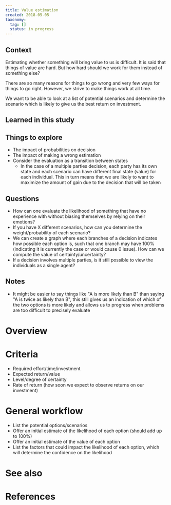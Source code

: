 ```yaml
---
title: Value estimation
created: 2018-05-05
taxonomy:
  tag: []
  status: in progress
---
```


## Context
Estimating whether something will bring value to us is difficult. It is said that things of value are hard. But how hard should we work for them instead of something else?

There are so many reasons for things to go wrong and very few ways for things to go right. However, we strive to make things work at all time.

We want to be able to look at a list of potential scenarios and determine the scenario which is likely to give us the best return on investment.

## Learned in this study

## Things to explore
* The impact of probabilities on decision
* The impact of making a wrong estimation
* Consider the evaluation as a transition between states
	* In the case of a multiple parties decision, each party has its own state and each scenario can have different final state (value) for each individual. This in turn means that we are likely to want to maximize the amount of gain due to the decision that will be taken

## Questions
* How can one evaluate the likelihood of something that have no experience with without biasing themselves by relying on their emotions?
* If you have X different scenarios, how can you determine the weight/probability of each scenario?
* We can create a graph where each branches of a decision indicates how possible each option is, such that one branch may have 100% (indicating it is currently the case or would cause 0 issue). How can we compute the value of certainty/uncertainty?
* If a decision involves multiple parties, is it still possible to view the individuals as a single agent?

## Notes
* It might be easier to say things like "A is more likely than B" than saying "A is twice as likely than B", this still gives us an indication of which of the two options is more likely and allows us to progress when problems are too difficult to precisely evaluate

# Overview

# Criteria
* Required effort/time/investment
* Expected return/value
* Level/degree of certainty
* Rate of return (how soon we expect to observe returns on our investment)

# General workflow
* List the potential options/scenarios
* Offer an initial estimate of the likelihood of each option (should add up to 100%)
* Offer an initial estimate of the value of each option
* List the factors that could impact the likelihood of each option, which will determine the confidence on the likelihood

# See also

# References
